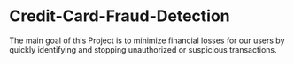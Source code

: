 # Credit-Card-Fraud-Detection
The main goal of this Project is to minimize financial losses for our users by quickly identifying and stopping unauthorized or suspicious transactions.
